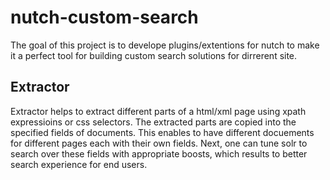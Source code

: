 nutch-custom-search
===================

The goal of this project is to develope plugins/extentions for nutch to make it a perfect tool for building custom search solutions for dirrerent site.

Extractor
---------

Extractor helps to extract different parts of a html/xml page using xpath expressioins or css selectors. 
The extracted parts are copied into the specified fields of documents.
This enables to have different docuements for different pages each with their own fields.
Next, one can tune solr to search over these fields with appropriate boosts, which results to better search experience for end users.
